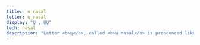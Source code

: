 ```yaml
---
title:  u nasal
letter: u_nasal
display: "Ų , ŲŲ"
tech: nasal
description: "Letter <b>ų</b>, called <b>u nasal</b> is pronounced like plain or (oral) <b>u</b> except that air moves out the nose as well as the mouth. In writing Tanacross, <b>ų</b> and <b>ųų</b> have the same sound, but <b>ųų</b> is pronounced for a longer time than <b>ų</b>."
---
```


